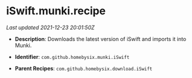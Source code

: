 # iSwift.munki.recipe

_Last updated 2021-12-23 20:01:50Z_

- **Description**: Downloads the latest version of iSwift and imports it into Munki.

- **Identifier**: `com.github.homebysix.munki.iSwift`

- **Parent Recipes**: `com.github.homebysix.download.iSwift`
